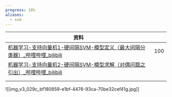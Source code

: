 ```yaml
---
progress: 18%
aliases:
  - svm
---
```


| 资料                                                                         |     |
| -------------------------------------------------------------------------- | --- |
| [机器学习-支持向量机1-硬间隔SVM-模型定义（最大间隔分类器）\_哔哩哔哩\_bilibili](https://b23.tv/002HVvS) |  100 
| [机器学习-支持向量机2-硬间隔SVM-模型求解（对偶问题之引出）\_哔哩哔哩\_bilibili](https://b23.tv/CgYxIRp)                              |     |
|                                                                            |     |
|                                                                            |     |


![[img_v3_029c_bf180859-e1bf-4476-93ca-70be32cef41g.jpg]]
